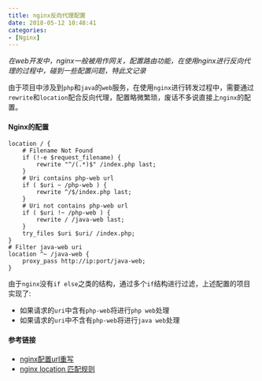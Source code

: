 ```yaml
---
title: nginx反向代理配置
date: 2018-05-12 10:48:41
categories: 
- [Nginx]
---
```


*在web开发中，nginx一般被用作网关，配置路由功能，在使用nginx进行反向代理的过程中，碰到一些配置问题，特此文记录*

由于项目中涉及到`php`和`java`的`web`服务，在使用`nginx`进行转发过程中，需要通过`rewrite`和`location`配合反向代理，配置略微繁琐，废话不多说直接上`nginx`的配置。

#### Nginx的配置

```nginx
location / {
    # Filename Not Found
    if (!-e $request_filename) {
        rewrite "^/(.*)$" /index.php last;
    }
    # Uri contains php-web url
    if ( $uri ~ /php-web ) {
        rewrite ^/$/index.php last;
    }
    # Uri not contains php-web url
    if ( $uri !~ /php-web ) {
        rewrite / /java-web last;
    }
    try_files $uri $uri/ /index.php;
}
# Filter java-web uri
location ^~ /java-web {
    proxy_pass http://ip:port/java-web;
}
```

由于`nginx`没有`if else`之类的结构，通过多个`if`结构进行过滤，上述配置的项目实现了:

- 如果请求的`uri`中含有`php-web`将进行`php web`处理
- 如果请求的`uri`中不含有`php-web`将进行`java web`处理

#### 参考链接

- [nginx配置url重写](https://xuexb.com/post/nginx-url-rewrite.html)
- [nginx location 匹配规则](https://gist.github.com/luxixing/7262911)